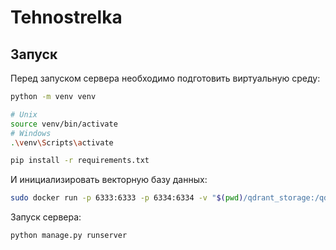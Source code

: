 # Tehnostrelka

## Запуск
Перед запуском сервера необходимо подготовить виртуальную среду:
```sh
python -m venv venv

# Unix
source venv/bin/activate
# Windows
.\venv\Scripts\activate

pip install -r requirements.txt
```

И инициализировать векторную базу данных:
```sh
sudo docker run -p 6333:6333 -p 6334:6334 -v "$(pwd)/qdrant_storage:/qdrant/storage:z" qdrant/qdrant
```

Запуск сервера:
```sh
python manage.py runserver 
```


